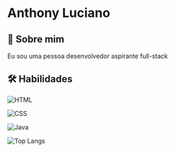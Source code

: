 # Anthony Luciano

## 🚀 Sobre mim
Eu sou uma pessoa desenvolvedor aspirante full-stack


## 🛠 Habilidades
![HTML](https://img.shields.io/badge/HTML-E34F26?style=for-the-badge&logo=html5&logoColor=white)

![CSS](https://img.shields.io/badge/CSS-1572B6?style=for-the-badge&logo=css3&logoColor=white)

![Java](https://img.shields.io/badge/java-%23ED8B00.svg?style=for-the-badge&logo=openjdk&logoColor=white)

![Top Langs](https://github-readme-stats-git-masterrstaa-rickstaa.vercel.app/api/top-langs/?username=SEUUSERNAME&bg_color=000&border_color=30A3DC&title_color=E94D5F&text_color=FFF)
